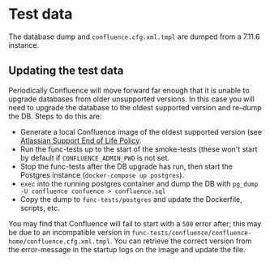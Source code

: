 
# Test data

The database dump and `confluence.cfg.xml.tmpl` are dumped from a 7.11.6
instance.

## Updating the test data

Periodically Confluence will move forward far enough that it is unable to
upgrade databases from older unsupported versions. In this case you will need to
upgrade the database to the oldest supported version and re-dump the DB. Steps
to do this are:

* Generate a local Confluence image of the oldest supported version (see
  [Atlassian Support End of Life Policy](https://confluence.atlassian.com/support/atlassian-support-end-of-life-policy-201851003.html).
* Run the func-tests up to the start of the smoke-tests (these won't start by
  default if `CONFLUENCE_ADMIN_PWD` is not set.
* Stop the func-tests after the DB upgrade has run, then start the Postgres
  instance (`docker-compose up postgres`).
* `exec` into the running postgres container and dump the DB with `pg_dump -U confluence confuence > confluence.sql`
* Copy the dump to `func-tests/postgres` and update the Dockerfile, scripts,
  etc.

You may find that Confluence will fail to start with a `500` error after; this
may be due to an incompatible version in
`func-tests/confluence/confluence-home/confluence.cfg.xml.tmpl`. You can
retrieve the correct version from the error-message in the startup logs on the
image and update the file.
